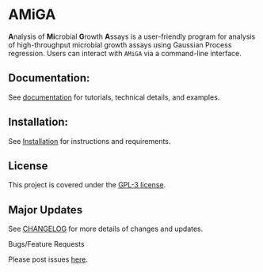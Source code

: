 # AMiGA

**A**nalysis of **Mi**crobial **G**rowth **A**ssays is a user-friendly program for analysis of high-throughput microbial growth assays using Gaussian Process regression. Users can interact with `AMiGA` via a command-line interface.

## Documentation:

See [documentation](https://firasmidani.github.io/amiga) for tutorials, technical details, and examples.

## Installation:

See [Installation](https://firasmidani.github.io/amiga/doc/installation.html) for instructions and requirements.

## License

This project is covered under the [GPL-3 license](https://www.gnu.org/licenses/gpl-3.0.en.html).

## Major Updates

See [CHANGELOG](https://github.com/firasmidani/amiga/blob/master/CHANGELOG.md) for more details of changes and updates. 

<div class="foo>
|Date|Description|
|------------|:---|
|2020-11-04|Improvements to differential testing of growth.|
|2020-08-26|Structural changes and more functions: e.g. heatmaps, time-dependent noise, pooling of replicates.|  
|2020-06-10|Improvements to how AMiGA stores and exports model-predicted growth data and growth derivative.|
|2020-04-25|The main driver script is now `amiga.py`. Please do not use `main.py`.|
</div>
            
## Bugs/Feature Requests

Please post issues [here](https://github.com/firasmidani/amiga/issues).
